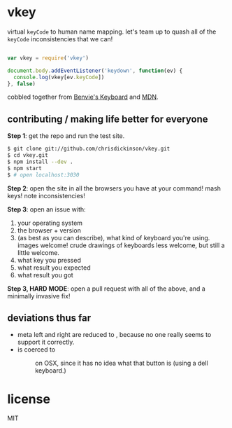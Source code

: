 # vkey

virtual `keyCode` to human name mapping. let's team up to quash all of the `keyCode` inconsistencies that we can!

```javascript

var vkey = require('vkey')

document.body.addEventListener('keydown', function(ev) {
  console.log(vkey[ev.keyCode])
}, false)

```

cobbled together from [Benvie's Keyboard](https://github.com/Benvie/Keyboard) and [MDN](https://developer.mozilla.org/en-US/docs/DOM/KeyboardEvent).

## contributing / making life better for everyone

**Step 1**: get the repo and run the test site.

```bash
$ git clone git://github.com/chrisdickinson/vkey.git
$ cd vkey.git
$ npm install --dev .
$ npm start
$ # open localhost:3030

```

**Step 2**: open the site in all the browsers you have at your command!
mash keys! note inconsistencies!

**Step 3**: open an issue with:

1. your operating system
2. the browser + version
3. (as best as you can describe), what kind of keyboard you're using. images welcome! crude drawings of keyboards less welcome, but still a little welcome.
4. what key you pressed
5. what result you expected
6. what result you got

**Step 3, HARD MODE**: open a pull request with all of the above, and a minimally invasive fix!

## deviations thus far

* meta left and right are reduced to <meta>, because no one really seems to support it correctly.
* <unk> is coerced to <menu> on OSX, since it has no idea what that button is (using a dell keyboard.)

# license

MIT
